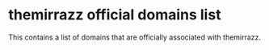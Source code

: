 # themirrazz official domains list
This contains a list of domains that are officially associated with themirrazz.
